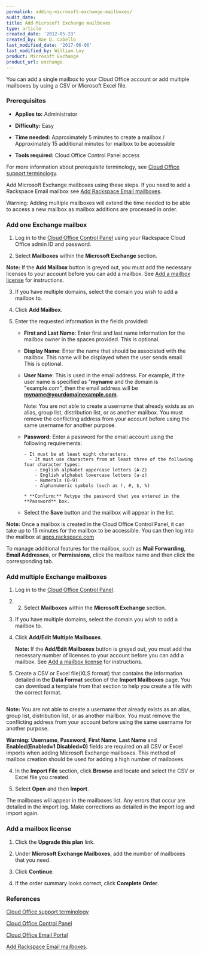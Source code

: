 ```yaml
---
permalink: adding-microsoft-exchange-mailboxes/
audit_date:
title: Add Microsoft Exchange mailboxes
type: article
created_date: '2012-05-23'
created_by: Rae D. Cabello
last_modified_date: '2017-06-06'
last_modified_by: William Loy
product: Microsoft Exchange
product_url: exchange
---
```

You can add a single mailbox to your Cloud Office account or add multiple mailboxes by using a CSV or Microsoft Excel file.
### Prerequisites

- **Applies to:** Administrator

- **Difficulty:** Easy

- **Time needed:** Approximately 5 minutes to create a mailbox / Approximately 15 additional minutes for mailbox to be accessible

- **Tools required:** Cloud Office Control Panel access

For more information about prerequisite terminology, see [Cloud Office support terminology](/how-to/cloud-office-support-terminology).

Add Microsoft Exchange mailboxes using these steps. If you need to add a Rackspace Email mailbox see [Add Rackspace Email mailboxes](https://support.rackspace.com/how-to/add-rackspace-email-mailboxes/).

Warning: Adding multiple mailboxes will extend the time needed to be able to access a new mailbox as mailbox additions are processed in order.

### Add one Exchange mailbox

1. Log in to the [Cloud Office Control Panel](https://cp.rackspace.com) using your Rackspace Cloud Office admin ID and password.

2. Select **Mailboxes** within the **Microsoft Exchange** section.
<!--add screen shot file AddHexmailboxSC1.png-->

**Note:** If the **Add Mailbox** button is greyed out, you must add the necessary licenses to your account before you can add a mailbox. See [Add a mailbox license](#add-a-mailbox-license) for instructions.

3.	If you have multiple domains, select the domain you wish to add a mailbox to.

4.	Click **Add Mailbox**.

<!--add screen shot file AddHexmailboxSC2.png-->

5. Enter the requested information in the fields provided:

   <!--add screen shot file AddHexmailboxSC3.png-->

   * **First and Last Name**: Enter first and last name information for
     the mailbox owner in the spaces provided. This is optional.

   * **Display Name**: Enter the name that should be associated with
     the mailbox. This name will be displayed when the user sends
     email. This is optional.

   * **User Name**: This is used in the email address.
     For example, if the user name is specified as "**myname** and the domain is
     "example.com", then the email address will be **myname@yourdomainexample.com**.

     Note: You are not able to create a username that already exists as an alias, group list, distribution list, or as another mailbox. You must remove the conflicting address from your account before using the same username for another purpose.

   * **Password:** Enter a password for the email account using the following requirements:

         - It must be at least eight characters.
    	   - It must use characters from at least three of the following four character types:
    	     - English alphabet uppercase letters (A-Z)
    	     - English alphabet lowercase letters (a-z)
    	     - Numerals (0-9)
    	     - Alphanumeric symbols (such as !, #, $, %)

    	 * **Confirm:** Retype the password that you entered in the **Password** box.


   * Select the **Save** button and the mailbox will appear in
     the list.

**Note:** Once a mailbox is created in the Cloud Office Control Panel, it can take up to 15 minutes for the mailbox to be accessible. You can then log into the mailbox at [apps.rackspace.com](https://apps.rackspace.com/index.php)

To manage additional features for the mailbox, such as
**Mail Forwarding**, **Email Addresses**, or **Permissions**, click the mailbox
name and then click the corresponding tab.

### Add multiple Exchange mailboxes

1. Log in to the [Cloud Office Control Panel](https://cp.rackspace.com).

2. 2. Select **Mailboxes** within the **Microsoft Exchange** section.
<!--add screen shot file AddHexmailboxSC1.png-->

3. If you have multiple domains, select the domain you wish to add a mailbox to.

4.	Click **Add/Edit Multiple Mailboxes**.

    <!--add screen shot file AddmultHexSC1.png-->

    **Note:** If the **Add/Edit Mailboxes** button is greyed out, you must add the necessary number of licenses to your account before you can add a mailbox. See [Add a mailbox license](#add-a-mailbox-license) for instructions.

5.	Create a CSV or Excel file(XLS format) that contains the information detailed in the **Data Format** section of the **Import Mailboxes** page. You can download a template from that section to help you create a file with the correct format.

    <img src="{% asset_path exchange/adding-microsoft-exchange-mailboxes/(E%26A)AddingAMailbox3.png %}" alt="" />

**Note:** You are not able to create a username that already exists as an alias, group list, distribution list, or as another mailbox. You must remove the conflicting address from your account before using the same username for another purpose.

**Warning:** **Username**, **Password**, **First Name**, **Last Name** and **Enabled(Enabled=1 Disabled=0)** fields are required on all CSV or Excel imports when adding Microsoft Exchange mailboxes. This method of mailbox creation should be used for adding a high number of mailboxes.

4. In the **Import File** section, click **Browse** and locate and select
   the CSV or Excel file you created.

5. Select **Open** and then **Import**.

The mailboxes will appear in the mailboxes list. Any errors that occur are detailed in the import log. Make corrections as detailed in the import log and import again.


### Add a mailbox license

   1.	Click the **Upgrade this plan** link.

   <!--add screen shot file AddHexlicenseSC1.png-->

   2.	Under **Microsoft Exchange Mailboxes**, add the number of mailboxes that you need.

   <!--add screen shot file AddHexlicenseSC2.png-->

   3.	Click **Continue**.

   4.	If the order summary looks correct, click **Complete Order**.


### References
[Cloud Office support terminology](/how-to/cloud-office-support-terminology)

[Cloud Office Control Panel](https://cp.rackspace.com/Login.aspx?ReturnUrl=%2f "Cloud Office Control Panel")

[Cloud Office Email Portal](https://apps.rackspace.com/index.php)

[Add Rackspace Email mailboxes](https://support.rackspace.com/how-to/add-rackspace-email-mailboxes/).
